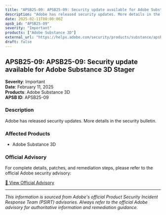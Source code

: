 ```yaml
---
title: "APSB25-09: APSB25-09: Security update available for Adobe Substance 3D Stager"
description: "Adobe has released security updates. More details in the security bulletin."
date: 2025-02-11T00:00:00Z
apsb_id: "APSB25-09"
severity: "Important"
products: ["Adobe Substance 3D"]
external_url: "https://helpx.adobe.com/security/products/substance/apsb25-09.html"
draft: false
---
```


## APSB25-09: APSB25-09: Security update available for Adobe Substance 3D Stager

**Severity**: Important  
**Date**: February 11, 2025  
**Products**: Adobe Substance 3D  
**APSB ID**: APSB25-09

### Description

Adobe has released security updates. More details in the security bulletin.

### Affected Products

- Adobe Substance 3D


### Official Advisory

For complete details, patches, and remediation steps, please refer to the official Adobe security advisory:

[🔗 View Official Advisory](https://helpx.adobe.com/security/products/substance/apsb25-09.html)

---

*This information is sourced from Adobe's official Product Security Incident Response Team (PSIRT) advisories. Always refer to the official Adobe advisory for authoritative information and remediation guidance.*
